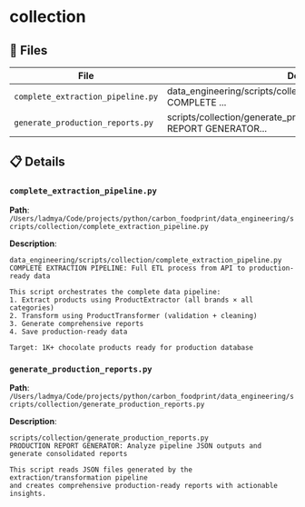 # collection

## 📁 Files

| File | Description |
|------|-------------|
| `complete_extraction_pipeline.py` | data_engineering/scripts/collection/complete_extraction_pipeline.py COMPLETE ... |
| `generate_production_reports.py` | scripts/collection/generate_production_reports.py PRODUCTION REPORT GENERATOR... |

## 📋 Details

### `complete_extraction_pipeline.py`

**Path**: `/Users/ladmya/Code/projects/python/carbon_foodprint/data_engineering/scripts/collection/complete_extraction_pipeline.py`

**Description**:
```
data_engineering/scripts/collection/complete_extraction_pipeline.py
COMPLETE EXTRACTION PIPELINE: Full ETL process from API to production-ready data

This script orchestrates the complete data pipeline:
1. Extract products using ProductExtractor (all brands × all categories)
2. Transform using ProductTransformer (validation + cleaning)  
3. Generate comprehensive reports
4. Save production-ready data

Target: 1K+ chocolate products ready for production database
```

### `generate_production_reports.py`

**Path**: `/Users/ladmya/Code/projects/python/carbon_foodprint/data_engineering/scripts/collection/generate_production_reports.py`

**Description**:
```
scripts/collection/generate_production_reports.py
PRODUCTION REPORT GENERATOR: Analyze pipeline JSON outputs and generate consolidated reports

This script reads JSON files generated by the extraction/transformation pipeline
and creates comprehensive production-ready reports with actionable insights.
```

